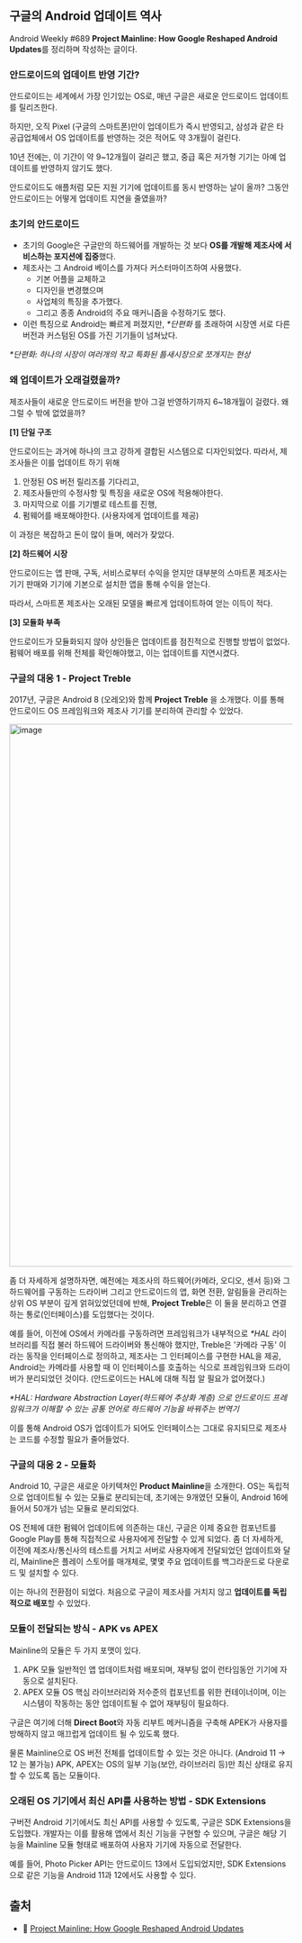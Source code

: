 ## 구글의 Android 업데이트 역사

Android Weekly #689 **Project Mainline: How Google Reshaped Android Updates**를 정리하며 작성하는 글이다.

### 안드로이드의 업데이트 반영 기간?
안드로이드는 세계에서 가장 인기있는 OS로, 매년 구글은 새로운 안드로이드 업데이트를 릴리즈한다.  

하지만, 오직 Pixel (구글의 스마트폰)만이 업데이트가 즉시 반영되고, 
삼성과 같은 타 공급업체에서 OS 업데이트를 반영하는 것은 적어도 약 3개월이 걸린다.  

10년 전에는, 이 기간이 약 9~12개월이 걸리곤 했고, 중급 혹은 저가형 기기는 아예 업데이트를 반영하지 않기도 했다.  

안드로이드도 애플처럼 모든 지원 기기에 업데이트를 동시 반영하는 날이 올까? 
그동안 안드로이드는 어떻게 업데이트 지연을 줄였을까?

### 초기의 안드로이드
- 초기의 Google은 구글만의 하드웨어를 개발하는 것 보다 **OS를 개발해 제조사에 서비스하는 포지션에 집중**했다.
- 제조사는 그 Android 베이스를 가져다 커스터마이즈하여 사용했다.
  - 기본 어플을 교체하고
  - 디자인을 변경했으며
  - 사업체의 특징을 추가했다.
  - 그리고 종종 Android의 주요 매커니즘을 수정하기도 했다.
- 이런 특징으로 Android는 빠르게 퍼졌지만, _*단편화_ 를 초래하여 시장엔 서로 다른 버전과 커스텀된 OS를 가진 기기들이 넘쳐났다.

_*단편화: 하나의 시장이 여러개의 작고 특화된 틈새시장으로 쪼개지는 현상_

### 왜 업데이트가 오래걸렸을까?
제조사들이 새로운 안드로이드 버전을 받아 그걸 반영하기까지 6~18개월이 걸렸다. 왜 그럴 수 밖에 없었을까?

**[1] 단일 구조**  

안드로이드는 과거에 하나의 크고 강하게 결합된 시스템으로 디자인되었다.
따라서, 제조사들은 이를 업데이트 하기 위해
  1. 안정된 OS 버전 릴리즈를 기다리고,
  3. 제조사들만의 수정사항 및 특징을 새로운 OS에 적용해야한다.
  4. 마지막으로 이를 기기별로 테스트를 진행,
  5. 펌웨어를 배포해야한다. (사용자에게 업데이트를 제공)

이 과정은 복잡하고 돈이 많이 들며, 에러가 잦았다.

**[2] 하드웨어 시장**

안드로이드는 앱 판매, 구독, 서비스로부터 수익을 얻지만
대부분의 스마트폰 제조사는 기기 판매와 기기에 기본으로 설치한 앱을 통해 수익을 얻는다.

따라서, 스마트폰 제조사는 오래된 모델을 빠르게 업데이트하여 얻는 이득이 적다. 

**[3] 모듈화 부족**

안드로이드가 모듈화되지 않아 상인들은 업데이트를 점진적으로 진행할 방법이 없었다. 
펌웨어 배포를 위해 전체를 확인해야했고, 이는 업데이트를 지연시켰다.
 
### 구글의 대응 1 - Project Treble
2017년, 구글은 Android 8 (오레오)와 함께 **Project Treble** 을 소개했다.
이를 통해 안드로이드 OS 프레임워크와 제조사 기기를 분리하여 관리할 수 있었다.

<img width="1280" height="964" alt="image" src="https://github.com/user-attachments/assets/b184fd20-d272-4ce5-91cb-538de7e3c305" />

좀 더 자세하게 설명하자면, 예전에는 제조사의 하드웨어(카메라, 오디오, 센서 등)와 그 하드웨어를 구동하는 드라이버
그리고 안드로이드의 앱, 화면 전환, 알림들을 관리하는 상위 OS 부분이 깊게 얽혀있었던데에 반해, 
**Project Treble**은 이 둘을 분리하고 연결하는 통로(인터페이스)를 도입했다는 것이다.  

예를 들어, 이전에 OS에서 카메라를 구동하려면 프레임워크가 내부적으로 _*HAL_ 라이브러리를 직접 불러 하드웨어 드라이버와 통신해야 했지만, 
Treble은 '카메라 구동' 이라는 동작을 인터페이스로 정의하고, 제조사는 그 인터페이스를 구현한 HAL을 제공, 
Android는 카메라를 사용할 때 이 인터페이스를 호출하는 식으로 프레임워크와 드라이버가 분리되었던 것이다. (안드로이드는 HAL에 대해 직접 알 필요가 없어졌다.)  

_*HAL: Hardware Abstraction Layer(하드웨어 추상화 계층) 으로 안드로이드 프레임워크가 이해할 수 있는 공통 언어로 하드웨어 기능을 바꿔주는 번역기_

이를 통해 Android OS가 업데이트가 되어도 인터페이스는 그대로 유지되므로 제조사는 코드를 수정할 필요가 줄어들었다.

### 구글의 대응 2 - 모듈화
Android 10, 구글은 새로운 아키텍쳐인 **Product Mainline**을 소개한다. OS는 독립적으로 업데이트될 수 있는 모듈로 분리되는데, 
초기에는 9개였던 모듈이, Android 16에 들어서 50개가 넘는 모듈로 분리되었다.  

OS 전체에 대한 펌웨어 업데이트에 의존하는 대신, 구글은 이제 중요한 컴포넌트를 Google Play를 통해 직접적으로 사용자에게 전달할 수 있게 되었다. 
좀 더 자세하게, 이전에 제조사/통신사의 테스트를 거치고 서버로 사용자에게 전달되었던 업데이트와 달리, 
Mainline은 플레이 스토어를 매개체로, 몇몇 주요 업데이트를 백그라운드로 다운로드 및 설치할 수 있다.

이는 하나의 전환점이 되었다. 처음으로 구글이 제조사를 거치지 않고 **업데이트를 독립적으로 배포**할 수 있었다.  

### 모듈이 전달되는 방식 - APK vs APEX
Mainline의 모듈은 두 가지 포맷이 있다.
1. APK 모듈
일반적인 앱 업데이트처럼 배포되며, 재부팅 없이 런타임동안 기기에 자동으로 설치된다.
2. APEX 모듈
OS 핵심 라이브러리와 저수준의 컴포넌트를 위한 컨테이너이며, 이는 시스템이 작동하는 동안 업데이트될 수 없어 재부팅이 필요하다.

구글은 여기에 더해 **Direct Boot**와 자동 리부트 메커니즘을 구축해 APEK가 사용자를 방해하지 않고 매끄럽게 업데이트 될 수 있도록 했다.  

물론 Mainline으로 OS 버전 전체를 업데이트할 수 있는 것은 아니다. (Android 11 -> 12 는 불가능)
APK, APEX는 OS의 일부 기능(보안, 라이브러리 등)만 최신 상태로 유지할 수 있도록 돕는 모듈이다.

### 오래된 OS 기기에서 최신 API를 사용하는 방법 - SDK Extensions
구버전 Android 기기에서도 최신 API를 사용할 수 있도록, 구글은 SDK Extensions을 도입했다. 
개발자는 이를 활용해 앱에서 최신 기능을 구현할 수 있으며, 
구글은 해당 기능을 Mainline 모듈 형태로 배포하여 사용자 기기에 자동으로 전달한다.

예를 들어, Photo Picker API는 안드로이드 13에서 도입되었지만, SDK Extensions으로 같은 기능을 Android 11과 12에서도 사용할 수 있다.

## 출처
- 🧩 [Project Mainline: How Google Reshaped Android Updates](https://proandroiddev.com/project-mainline-31151e235d7a)

